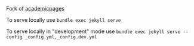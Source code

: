 Fork of [academicpages](https://github.com/academicpages/academicpages.github.io)

To serve locally use `bundle exec jekyll serve`

To serve locally in "development" mode use `bundle exec jekyll serve --config _config.yml,_config.dev.yml`